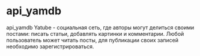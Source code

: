 # api_yamdb
api_yamdb
Yatube - социальная сеть, где авторы могут делиться своими постами: писать статьи, добавлять картинки и комментарии. Любой пользователь может читать посты, для публикации своих записей необходимо зарегистрироваться.